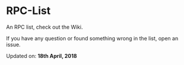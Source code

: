 # RPC-List

An RPC list, check out the Wiki.

If you have any question or found something wrong in the list, open an issue.

Updated on: **18th April, 2018**  
